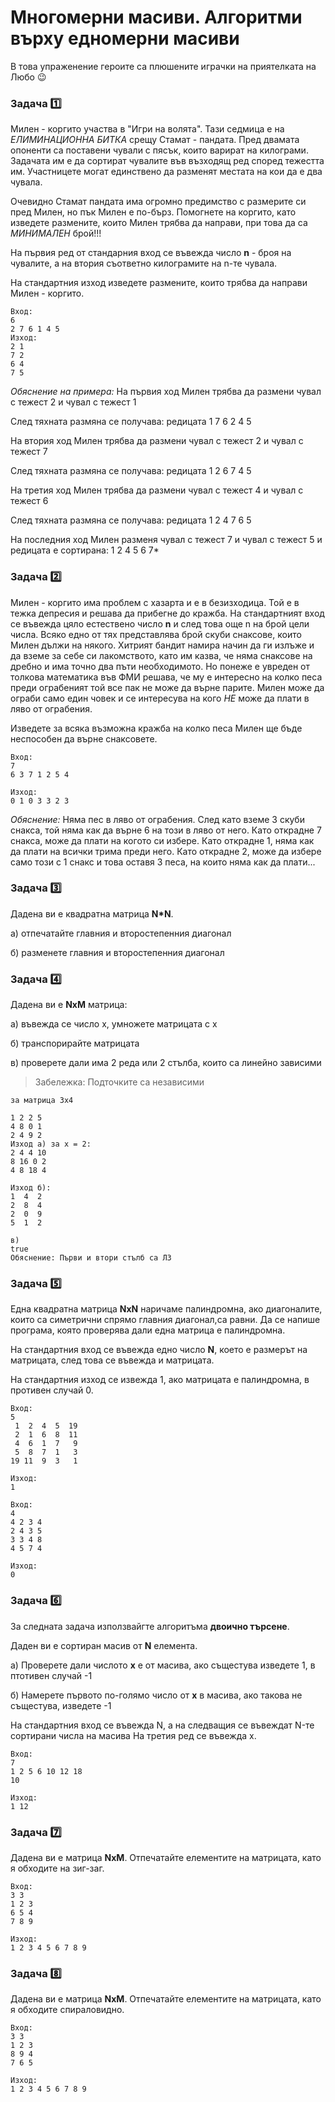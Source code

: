 # Многомерни масиви. Алгоритми върху едномерни масиви

В това упраженение героите са плюшените играчки на приятелката на Любо 😉

### Задача :one:
Милен - коргито участва в "Игри на волята". Тази седмица е на *ЕЛИМИНАЦИОННА БИТКА* срещу Стамат - пандата. Пред двамата опоненти са поставени чували с пясък, които варират на килограми. Задачата им е да сортират чувалите във възходящ ред според тежестта им. Участницете могат единствено да разменят местата  на кои да е два чувала. 

Очевидно Стамат пандата има огромно предимство с размерите си пред Милен, но пък Милен е по-бърз. Помогнете на коргито, като изведете размените, които Милен трябва да направи, при това да са *МИНИМАЛЕН* брой!!!

На първия ред от стандарния вход се въвежда число **n** - броя на чувалите, а на втория съответно килограмите на n-те чувала.

На стандартния изход изведете размените, които трябва да направи Милен - коргито. 

```
Вход:
6
2 7 6 1 4 5
Изход:
2 1
7 2
6 4
7 5
```
*Обяснение на примера:*
На първия ход Милен трябва да размени чувал с тежест 2 и чувал с тежест 1 

След тяхната размяна се получава: редицата 1 7 6 2 4 5

На втория ход Милен трябва да размени чувал с тежест 2 и чувал с тежест 7

След тяхната размяна се получава: редицата 1 2 6 7 4 5

На третия ход Милен трябва да размени чувал с тежест 4 и чувал с тежест 6

След тяхната размяна се получава: редицата 1 2 4 7 6 5

На последния ход Милен разменя чувал с тежест 7 и чувал с тежест 5 и редицата е сортирана: 1 2 4 5 6 7*

### Задача :two:
Милен - коргито има проблем с хазарта и е в безизходица. Той е в тежка депресия и решава да прибегне до кражба. На стандартният вход се въвежда цяло естествено число **n** и след това още n на брой цели числа. Всяко едно от тях представлява брой скуби снаксове, които Милен дължи на някого. Хитрият бандит намира начин да ги излъже и да вземе за себе си лакомството, като им казва, че няма снаксове на дребно и има точно два пъти необходимото. Но понеже е увреден от толкова математика във ФМИ решава, че му е интересно на колко песа преди ограбеният той все пак не може да върне парите. Милен може да ограби само един човек и се интересува на кого *НЕ* може да плати в ляво от ограбения.

Изведете за всяка възможна кражба на колко песа Милен ще бъде неспособен да върне снаксовете.

```
Вход:
7 
6 3 7 1 2 5 4

Изход:
0 1 0 3 3 2 3
```
*Обяснение:* Няма пес в ляво от ограбения. След като вземе 3 скуби снакса, той няма как да върне 6 на този в ляво от него. Като открадне 7 снакса, може да плати на когото си избере. Като открадне 1, няма как да плати на всички трима преди него. Като открадне 2, може да избере само този с 1 снакс и това оставя 3 песа, на които няма как да плати...

### Задача :three:
Дадена ви е квадратна матрица **N*N**.

а) отпечатайте главния и второстепенния диагонал

б) разменете главния и второстепенния диагонал

### Задача :four:
Дадена ви е **NxM** матрица:

а) въвежда се число x, умножете матрицата с x

б) транспорирайте матрицата

в) проверете дали има 2 реда или 2 стълба, които са линейно зависими

> Забележка: Подточките са независими

```
за матрица 3х4

1 2 2 5
4 8 0 1
2 4 9 2
Изход a) за x = 2:
2 4 4 10
8 16 0 2
4 8 18 4

Изход б):
1  4  2
2  8  4
2  0  9
5  1  2

в)
true
Обяснение: Първи и втори стълб са ЛЗ
```

### Задача :five:
Една квадратна матрица **NxN** наричаме палиндромна, ако диагоналите, които са симетрични спрямо главния диагонал,са равни. Да се напише програма, която проверява дали една матрица е палиндромна.

На стандартния вход се въвежда едно число **N**, което е размерът на матрицата, след това се въвежда и матрицата.

На стандартния изход се извежда 1, aко матрицата е палиндромна, в противен случай 0.

```
Вход:
5
 1  2  4  5  19
 2  1  6  8  11
 4  6  1  7   9
 5  8  7  1   3
19 11  9  3   1

Изход:
1

Вход:
4
4 2 3 4
2 4 3 5
3 3 4 8
4 5 7 4

Изход:
0
```

### Задача :six:
За следната задача използвайгте алгоритъма **двоично търсене**.

Даден ви е сортиран масив от **N** елемента. 

а) Проверете дали числото **х** е от масива, aко същестува изведете 1, в птотивен случай -1

б) Намерете първото по-голямо число от **х** в масива, ако такова не същестува, изведете -1

На стандартния вход се въвежда N, а на следващия се въвеждат N-те сортирани числа на масива
На третия ред се въвежда х.

```
Вход:
7
1 2 5 6 10 12 18
10

Изход:
1 12
```

### Задача :seven:
Дадена ви е матрица **NxM**. Отпечатайте елементите на матрицата, като я обходите на зиг-заг.

```
Вход:
3 3
1 2 3
6 5 4
7 8 9

Изход:
1 2 3 4 5 6 7 8 9
```

### Задача :eight:
Дадена ви е матрица **NxM**. Отпечатайте елементите на матрицата, като я обходите спираловидно.

```
Вход:
3 3
1 2 3
8 9 4
7 6 5

Изход:
1 2 3 4 5 6 7 8 9
```
